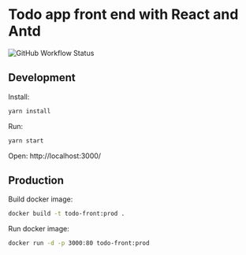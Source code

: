 # Todo app front end with React and Antd

![GitHub Workflow Status](https://img.shields.io/github/workflow/status/cescoffier/quarkus-todo-app/Build)

## Development

Install:

```bash
yarn install
```

Run:

```bash
yarn start
```

Open: http://localhost:3000/

## Production

Build docker image:

```bash
docker build -t todo-front:prod .
```

Run docker image:
```bash
docker run -d -p 3000:80 todo-front:prod
```
